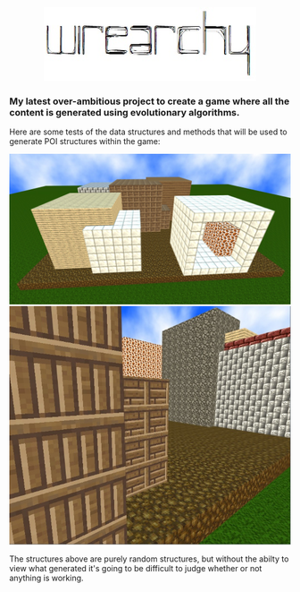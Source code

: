 <p align="center">
  <img src="wirearchy.jpg">
</p>

### My latest over-ambitious project to create a game where all the content is generated using evolutionary algorithms.

Here are some tests of the data structures and methods that will be used to generate POI structures within the game:

<p align="center">
  <img src="test.jpg">
  <img src="test2.jpg">
</p>

The structures above are purely random structures, but without the abilty to view what generated it's going to be difficult to judge whether or not anything is working.